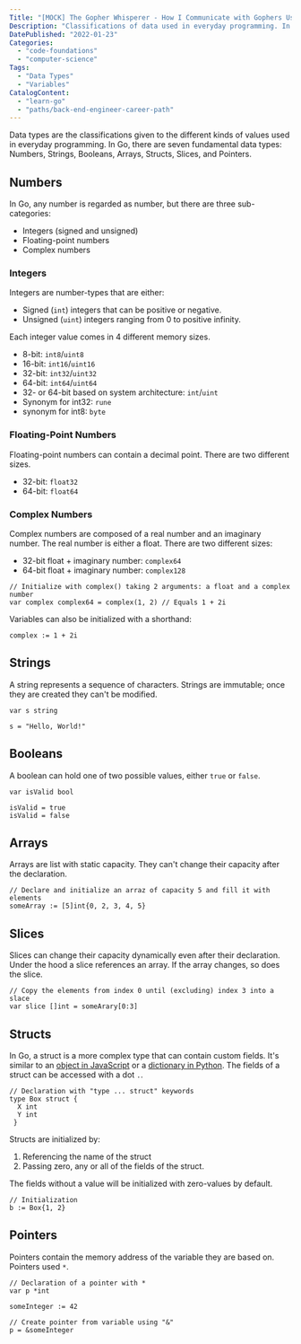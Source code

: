 ```yaml
---
Title: "[MOCK] The Gopher Whisperer - How I Communicate with Gophers Using Their Native Data Types"
Description: "Classifications of data used in everyday programming. In Go, there are seven fundamental data types: Numbers, Strings, Booleans, Arrays, Structs, Slices, and Pointers."
DatePublished: "2022-01-23"
Categories:
  - "code-foundations"
  - "computer-science"
Tags:
  - "Data Types"
  - "Variables"
CatalogContent:
  - "learn-go"
  - "paths/back-end-engineer-career-path"
---
```


Data types are the classifications given to the different kinds of values used in everyday programming. In Go, there are seven fundamental data types: Numbers, Strings, Booleans, Arrays, Structs, Slices, and Pointers.

## Numbers

In Go, any number is regarded as number, but there are three sub-categories:

- Integers (signed and unsigned)
- Floating-point numbers
- Complex numbers

### Integers

Integers are number-types that are either:

- Signed (`int`) integers that can be positive or negative.
- Unsigned (`uint`) integers ranging from 0 to positive infinity.

Each integer value comes in 4 different memory sizes.

- 8-bit: `int8`/`uint8`
- 16-bit: `int16`/`uint16`
- 32-bit: `int32`/`uint32`
- 64-bit: `int64`/`uint64`
- 32- or 64-bit based on system architecture: `int`/`uint`
- Synonym for int32: `rune`
- synonym for int8: `byte`

### Floating-Point Numbers

Floating-point numbers can contain a decimal point. There are two different sizes.

- 32-bit: `float32`
- 64-bit: `float64`

### Complex Numbers

Complex numbers are composed of a real number and an imaginary number. The real number is either a float. There are two different sizes:

- 32-bit float + imaginary number: `complex64`
- 64-bit float + imaginary number: `complex128`

```golang
// Initialize with complex() taking 2 arguments: a float and a complex number
var complex complex64 = complex(1, 2) // Equals 1 + 2i
```

Variables can also be initialized with a shorthand:

```golang
complex := 1 + 2i
```

## Strings

A string represents a sequence of characters. Strings are immutable; once they are created they can't be modified.

```golang
var s string

s = "Hello, World!"
```

## Booleans

A boolean can hold one of two possible values, either `true` or `false`.

```golang
var isValid bool

isValid = true
isValid = false
```

## Arrays

Arrays are list with static capacity. They can't change their capacity after the declaration.

```golang
// Declare and initialize an arraz of capacity 5 and fill it with elements
someArray := [5]int{0, 2, 3, 4, 5}
```

## Slices

Slices can change their capacity dynamically even after their declaration. Under the hood a slice references an array. If the array changes, so does the slice.

```golang
// Copy the elements from index 0 until (excluding) index 3 into a slace
var slice []int = someArary[0:3]
```

## Structs

In Go, a struct is a more complex type that can contain custom fields. It's similar to an [object in JavaScript](https://www.codecademy.com/resources/docs/javascript/objects) or a [dictionary in Python](https://www.codecademy.com/resources/docs/python/dictionaries). The fields of a struct can be accessed with a dot `.`.

```golang
// Declaration with "type ... struct" keywords
type Box struct {
  X int
  Y int
 }
```

Structs are initialized by:

1. Referencing the name of the struct
2. Passing zero, any or all of the fields of the struct.

The fields without a value will be initialized with zero-values by default.

```golang
// Initialization
b := Box{1, 2}
```

## Pointers

Pointers contain the memory address of the variable they are based on. Pointers used `*`.

```golang
// Declaration of a pointer with *
var p *int
```

```golang
someInteger := 42

// Create pointer from variable using "&"
p = &someInteger
```
